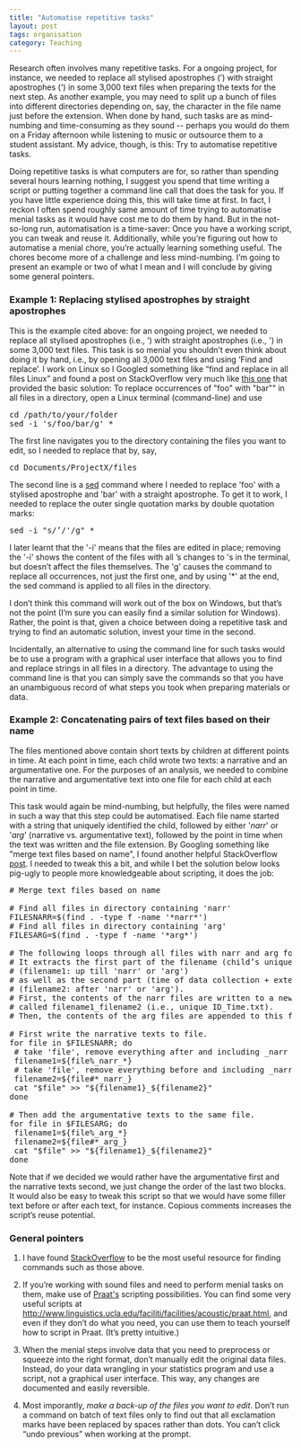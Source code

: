 ```yaml
---
title: "Automatise repetitive tasks"
layout: post
tags: organisation
category: Teaching
---
```


Research often involves many repetitive tasks. For a ongoing project, for instance, we needed to replace all stylised apostrophes (’) with straight apostrophes (') in some 3,000 text files when preparing the texts for the next step. As another example, you may need to split up a bunch of files into different directories depending on, say, the character in the file name just before the extension. When done by hand, such tasks are as mind-numbing and time-consuming as they sound -- perhaps you would do them on a Friday afternoon while listening to music or outsource them to a student assistant. My advice, though, is this: Try to automatise repetitive tasks.

Doing repetitive tasks is what computers are for, so rather than spending several hours learning nothing, I suggest you spend that time writing a script or putting together a command line call that does the task for you. If you have little experience doing this, this will take time at first. In fact, I reckon I often spend roughly same amount of time trying to automatise menial tasks as it would have cost me to do them by hand. But in the not-so-long run, automatisation is a time-saver: Once you have a working script, you can tweak and reuse it. Additionally, while you’re figuring out how to automatise a menial chore, you’re actually learning something useful. The chores become more of a challenge and less mind-numbing.
I’m going to present an example or two of what I mean and I will conclude by giving some general pointers.

<!--more-->

### Example 1: Replacing stylised apostrophes by straight apostrophes

This is the example cited above: for an ongoing project, we needed to replace all stylised apostrophes (i.e., ’) with straight apostrophes (i.e., ') in some 3,000 text files. This task is so menial you shouldn’t even think about doing it by hand, i.e., by opening all 3,000 text files and using ‘Find and replace’. I work on Linux so I Googled something like “find and replace in all files Linux” and found a post on StackOverflow very much like [this one](http://stackoverflow.com/a/11392505) that provided the basic solution: To replace occurrences of "foo" with "bar"" in all files in a directory, open a Linux terminal (command-line) and use 

<pre>
cd /path/to/your/folder
sed -i 's/foo/bar/g' *
</pre>

The first line navigates you to the directory containing the files you want to edit, so I needed to replace that by, say, 

<pre>
cd Documents/ProjectX/files
</pre>

The second line is a [sed](http://www.grymoire.com/Unix/Sed.html) command where I needed to replace 'foo' with a stylised apostrophe and 'bar' with a straight apostrophe. 
To get it to work, I needed to replace the outer single quotation marks by double quotation marks:

<pre>
sed -i "s/’/'/g" *
</pre>

I later learnt that the '-i' means that the files are edited in place; removing the '-i' shows the content of the files with all ’s changes to 's in the terminal, but doesn’t affect the files themselves. The 'g' causes the command to replace all occurrences, not just the first one, and by using '*' at the end, the sed command is applied to all files in the directory.

I don’t think this command will work out of the box on Windows, but that’s not the point (I’m sure you can easily find a similar solution for Windows). Rather, the point is that, given a choice between doing a repetitive task and trying to find an automatic solution, invest your time in the second.

Incidentally, an alternative to using the command line for such tasks would be to use a program with a graphical user interface that allows you to find and replace strings in all files in a directory. The advantage to using the command line is that you can simply save the commands so that you have an unambiguous record of what steps you took when preparing materials or data.

### Example 2: Concatenating pairs of text files based on their name

The files mentioned above contain short texts by children at different points in time. At each point in time, each child wrote two texts: a narrative and an argumentative one. For the purposes of an analysis, we needed to combine the narrative and argumentative text into one file for each child at each point in time.

This task would again be mind-numbing, but helpfully, the files were named in such a way that this step could be automatised. Each file name started with a string that uniquely identified the child, followed by either '_narr_' or '_arg_' 
(narrative vs. argumentative text), followed by the point in time when the text was written and the file extension. By Googling something like "merge text files based on name", I found another helpful StackOverflow [post](http://unix.stackexchange.com/questions/123932/merging-text-files-based-on-their-filename). I needed to tweak this a bit, and while I bet the solution below looks pig-ugly to people more knowledgeable about scripting, it does the job:

<pre>
# Merge text files based on name

# Find all files in directory containing 'narr'
FILESNARR=$(find . -type f -name '*narr*')
# Find all files in directory containing 'arg'
FILESARG=$(find . -type f -name '*arg*')

# The following loops through all files with narr and arg found above.
# It extracts the first part of the filename (child’s unique ID)
# (filename1: up till 'narr' or 'arg')
# as well as the second part (time of data collection + extension)
# (filename2: after 'narr' or 'arg').
# First, the contents of the narr files are written to a new file
# called filename1_filename2 (i.e., unique ID_Time.txt).
# Then, the contents of the arg files are appended to this file.

# First write the narrative texts to file.
for file in $FILESNARR; do
 # take 'file', remove everything after and including _narr
 filename1=${file%_narr_*}
 # take 'file', remove everything before and including _narr
 filename2=${file#*_narr_}
 cat "$file" >> "${filename1}_${filename2}"
done

# Then add the argumentative texts to the same file.
for file in $FILESARG; do
 filename1=${file%_arg_*}
 filename2=${file#*_arg_}
 cat "$file" >> "${filename1}_${filename2}"
done
</pre>


Note that if we decided we would rather have the argumentative first and the narrative texts second, we just change the order of the last two blocks. It would also be easy to tweak this script so that we would have some filler text before or after each text, for instance. Copious comments increases the script’s reuse potential.

### General pointers
1. I have found [StackOverflow](http://stackoverflow.com) to be the most useful resource for finding commands such as those above.

2. If you’re working with sound files and need to perform menial tasks on them, make use of [Praat's](http://www.fon.hum.uva.nl/praat/) scripting possibilities. You can find some very useful scripts at http://www.linguistics.ucla.edu/faciliti/facilities/acoustic/praat.html, and even if they don’t do what you need, you can use them to teach yourself how to script in Praat. (It’s pretty intuitive.)

3. When the menial steps involve data that you need to preprocess or squeeze into the right format, don’t manually edit the original data files. Instead, do your data wrangling in your statistics program and use a script, not a graphical user interface. This way, any changes are documented and easily reversible.

4. Most imporantly, *make a back-up of the files you want to edit*. Don’t run a command on batch of text files only to find out that all exclamation marks have been replaced by spaces rather than dots. You can’t click “undo previous” when working at the prompt.

